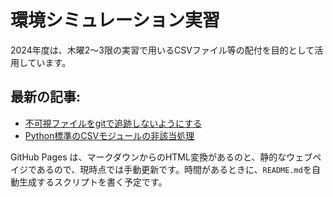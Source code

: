 # 環境シミュレーション実習

2024年度は、木曜2〜3限の実習で用いるCSVファイル等の配付を目的として活用しています。


## 最新の記事:

- [不可視ファイルをgitで追跡しないようにする](https://www.gesw.org/memo/dotDS_Store.html)
- [Python標準のCSVモジュールの非該当処理](https://www.gesw.org/memo/standard-csv.html)
	
	
	
GitHub Pages は、マークダウンからのHTML変換があるのと、静的なウェブペイジであるので、現時点では手動更新です。時間があるときに、`README.md`を自動生成するスクリプトを書く予定です。